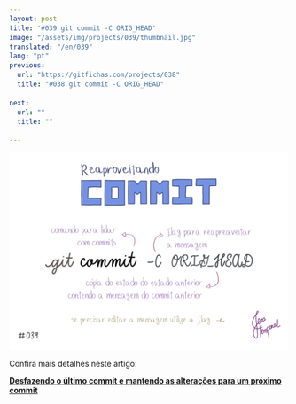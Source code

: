 ```yaml
---
layout: post
title: '#039 git commit -C ORIG_HEAD'
image: "/assets/img/projects/039/thumbnail.jpg"
translated: "/en/039"
lang: "pt"
previous:
  url: "https://gitfichas.com/projects/038"
  title: "#038 git commit -C ORIG_HEAD"

next:
  url: ""
  title: ""

---
```


<img alt="Para reaproveitar as alterações e mensagem de um commit desfeito usando a flag soft, use o comando git commit -C ORIG_HEAD" src="/assets/img/projects/039/full.jpg">

Confira mais detalhes neste artigo:

<a href="https://jtemporal.com/desfazendo-o-ultimo-commit-e-reaproveitando-a-mensagem/">
  <strong>Desfazendo o último commit e mantendo as alterações para um próximo commit</strong>
</a>
